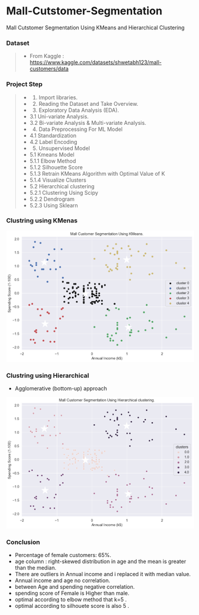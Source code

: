 # Mall-Cutstomer-Segmentation
Mall Cutstomer Segmentation Using KMeans and Hierarchical Clustering 

### Dataset
> - From Kaggle : https://www.kaggle.com/datasets/shwetabh123/mall-customers/data

### Project Step
> - 1. Import libraries.
> - 2. Reading the Dataset and Take Overview.
> - 3. Exploratory Data Analysis (EDA).
> - 3.1 Uni-variate Analysis.
> - 3.2 Bi-variate Analysis & Multi-variate Analysis.
> - 4. Data Preprocessing For ML Model
> - 4.1 Standardization
> - 4.2 Label Encoding
> - 5. Unsupervised Model
> - 5.1 Kmeans Model
> - 5.1.1 Elbow Method
> - 5.1.2 Silhouette Score
> - 5.1.3 Retrain KMeans Algorithm with Optimal Value of K
> - 5.1.4 Visualize Clusters
> - 5.2 Hierarchical clustering
> - 5.2.1 Clustering Using Scipy
> - 5.2.2 Dendrogram
> - 5.2.3 Using Sklearn 

### Clustring using KMenas
<img src="kmeans.png">

### Clustring using Hierarchical 
- Agglomerative (bottom-up) approach
<img src="h.cluster.png">

### Conclusion
- Percentage of female customers: 65%.
- age column : right-skewed distribution in age and the mean is greater than the median.
- There are outliers in Annual income and i replaced it with median value.
- Annual income and age no correlation.
- between Age and spending negative correlation.
- spending score of Female is Higher than male.
- optimal according to elbow method that k=5 .
- optimal according to silhouete score is also 5 .
